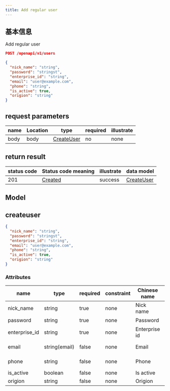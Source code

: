 ```yaml
---
title: Add regular user
---
```


## 基本信息

Add regular user

```json title="请求路径"
POST /openapi/v1/users
```

```json title="Body请求参数"
{
  "nick_name": "string",
  "password": "stringst",
  "enterprise_id": "string",
  "email": "user@example.com",
  "phone": "string",
  "is_active": true,
  "origion": "string"
}
```

## request parameters

| name | Location | type                      | required | illustrate |
| ---- | -------- | ------------------------- | -------- | ---------- |
| body | body     | [CreateUser](#createuser) | no       | none       |

## return result

| status code | Status code meaning                                          | illustrate | data model                |
| ----------- | ------------------------------------------------------------ | ---------- | ------------------------- |
| 201         | [Created](https://tools.ietf.org/html/rfc7231#section-6.3.2) | success    | [CreateUser](#createuser) |

## Model

## createuser

```json
{
  "nick_name": "string",
  "password": "stringst",
  "enterprise_id": "string",
  "email": "user@example.com",
  "phone": "string",
  "is_active": true,
  "origion": "string"
}

```

### Attributes

| name                               | type                             | required | constraint | Chinese name  | illustrate                         |
| ---------------------------------- | -------------------------------- | -------- | ---------- | ------------- | ---------------------------------- |
| nick_name     | string                           | true     | none       | Nick name     | User's Nickname                    |
| password                           | string                           | true     | none       | Password      | 密码                                 |
| enterprise_id | string                           | true     | none       | Enterprise id | enterprise_id |
| email                              | string(email) | false    | none       | Email         | email address                      |
| phone                              | string                           | false    | none       | Phone         | cellphone number                   |
| is_active     | boolean                          | false    | none       | Is active     | active state                       |
| origion                            | string                           | false    | none       | Origion       | User source                        |
